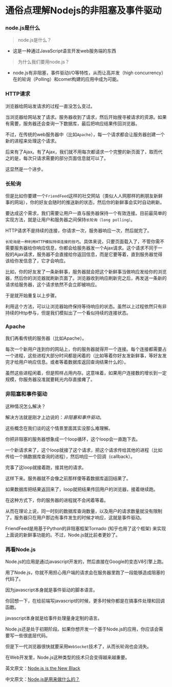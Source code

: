 
# 通俗点理解Nodejs的非阻塞及事件驱动

### node.js是什么

> node.js是什么？

* 这是一种通过JavaScript语言开发web服务端的东西

> 为什么我们要用node.js？

* node.js有非阻塞，事件驱动I/O等特性，从而让高并发（high concurrency）在的轮询（Polling）和comet构建的应用中成为可能。

### HTTP请求

浏览器给网站发请求的过程一直没怎么变过。

当浏览器给网站发了请求。服务器收到了请求，然后开始搜寻被请求的资源。如果有需要，服务器还会查询一下数据库，最后把响应结果传回浏览器。

不过，在传统的web服务器中（比如`Apache`），每一个请求都会让服务器创建一个新的进程来处理这个请求。


后来有了Ajax。有了Ajax，我们就不用每次都请求一个完整的新页面了，取而代之的是，每次只请求需要的部分页面信息就可以了。

这显然是一个进步。

### 长轮询

但是比如你要建一个`FriendFeed`这样的社交网站（类似人人网那样的刷朋友新鲜事的网站），你的好友会随时的推送新的状态，然后你的新鲜事会实时自动刷新。

要达成这个需求，我们需要让用户一直与服务器保持一个有效连接。目前最简单的实现方法，就是让用户和服务器之间保持`长轮询（long polling）`。

HTTP请求不是持续的连接，你请求一次，服务器响应一次，然后就完了。

`长轮询是一种利用HTTP模拟持续连接的技巧`。具体来说，只要页面载入了，不管你需不需要服务器给你响应信息，你都会给服务器发一个Ajax请求。这个请求不同于一般的Ajax请求，服务器不会直接给你返回信息，而是它要等着，直到服务器觉得该给你发信息了，它才会响应。

比如，你的好友发了一条新鲜事，服务器就会把这个新鲜事当做响应发给你的浏览器，然后你的浏览器就刷新页面了。浏览器收到响应刷新完之后，再发送一条新的请求给服务器，这个请求依然不会立即被响应。

于是就开始重复以上步骤。

利用这个方法，可以让浏览器始终保持等待响应的状态。虽然以上过程依然只有非持续的Http参与，但是我们模拟出了一个看似持续的连接状态。

### Apache
我们再看传统的服务器（比如Apache）。

每次一个新用户连到你的网站上，你的服务器就得开一个连接。每个连接都需要占一个进程，这些进程大部分时间都是闲着的（比如等着你好友发新鲜事，等好友发完才给用户响应信息。或者等着数据库返回查询结果什么的）。

虽然这些进程闲着，但是照样占用内存。这意味着，如果用户连接数的增长到一定规模，你服务器没准就要耗光内存直接瘫了。

### 非阻塞和事件驱动
这种情况怎么解决？

解决方法就是刚才上边说的：_非阻塞和事件驱动_。

这些概念在我们谈的这个情景里面其实没那么难理解。

你把非阻塞的服务器想象成一个loop循环，这个loop会一直跑下去。

一个新请求来了，这个loop就接了这个请求，把这个请求传给其他的进程（比如传给一个搞数据库查询的进程），然后响应一个回调（callback）。

完事了这loop就接着跑，接其他的请求。

这样下来。服务器就不会像之前那样傻等着数据库返回结果了。

如果数据库把结果返回来了，loop就把结果传回用户的浏览器，接着继续跑。

在这种方式下，你的服务器的进程就不会闲着等着。

从而在理论上说，同一时刻的数据库查询数量，以及用户的请求数量就没有限制了。服务器只在用户那边有事件发生的时候才响应，这就是事件驱动。

FriendFeed是用基于Python的非阻塞框架Tornado (知乎也用了这个框架) 来实现上面说的新鲜事功能的。不过，Node.js就比前者更妙了。

### 再看Node.js

Node.js的应用是通过javascript开发的，然后直接在Google的变态V8引擎上跑。

用了Node.js，你就不用担心用户端的请求会在服务器里跑了一段能够造成阻塞的代码了。

因为javascript本身就是事件驱动的脚本语言。

你回想一下，在给前端写javascript的时候，更多时候你都是在搞事件处理和回调函数。

javascript本身就是给事件处理量身定制的语言。

Node.js还是处于初期阶段。如果你想开发一个基于Node.js的应用，你应该会需要写一些很底层代码。

但是下一代浏览器很快就要采用`WebSocket`技术了，从而长轮询也会消失。

在Web开发里，Node.js这种类型的技术只会变得越来越重要。


英文原文：[Node.js is the New Black](https://www.sitepoint.com/node-js-is-the-new-black/)

中文原文：[Node.js是用来做什么的？](https://www.zhihu.com/question/33578075/answer/56951771)
